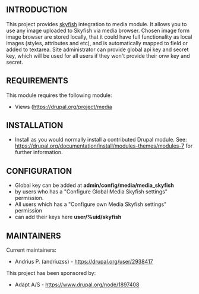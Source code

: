 INTRODUCTION
------------
This project provides <a href="skyfish.com">skyfish</a> 
integration to media module.
It allows you to use any image uploaded to Skyfish via media browser. 
Chosen image form image browser are stored locally, 
that it could have full functionality as local images 
(styles, attributes and etc), 
and is automatically mapped to field or added to textarea. 
Site administrator can provide global api key and secret key, 
which will be used for all users if they won't provide their onw key and secret.


REQUIREMENTS
------------
This module requires the following module:
 * Views (https://drupal.org/project/media


 INSTALLATION
------------
 * Install as you would normally install a contributed Drupal module. See:
   https://drupal.org/documentation/install/modules-themes/modules-7
   for further information.


CONFIGURATION
-------------
 * Global key can be added at <strong>admin/config/media/media_skyfish</strong> 
 * by users who has a "Configure Global Media Skyfish settings" permission.
 * All users which has a "Configure own Media Skyfish settings" permission 
 * can add their keys here <strong>user/%uid/skyfish</strong>


MAINTAINERS
-----------
Current maintainers:
 * Andrius P. (andriuzss) - https://drupal.org/user/2938417

This project has been sponsored by:
 * Adapt A/S - https://www.drupal.org/node/1897408
